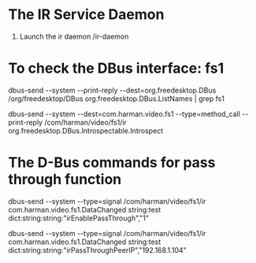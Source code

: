 # The IR Service Daemon
1. Launch the ir daemon
    /ir-daemon

# To check the DBus interface: fs1
dbus-send --system --print-reply --dest=org.freedesktop.DBus /org/freedesktop/DBus org.freedesktop.DBus.ListNames | grep fs1

dbus-send --system --dest=com.harman.video.fs1 --type=method_call --print-reply /com/harman/video/fs1/ir org.freedesktop.DBus.Introspectable.Introspect


# The D-Bus commands for pass through function
dbus-send --system --type=signal /com/harman/video/fs1/ir com.harman.video.fs1.DataChanged string:test dict:string:string:"irEnablePassThrough","1"

dbus-send --system --type=signal /com/harman/video/fs1/ir com.harman.video.fs1.DataChanged string:test dict:string:string:"irPassThroughPeerIP","192.168.1.104"
